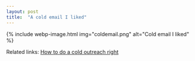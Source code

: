 ```yaml
---
layout: post
title:  "A cold email I liked"
---
```


{% include webp-image.html img="coldemail.png" alt="Cold email I liked" %}

Related links: [How to do a cold outreach right](https://manassaloi.com/2021/11/22/cold-DM.html)
